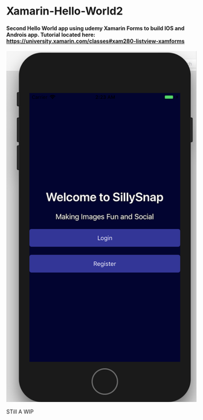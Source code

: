 # Xamarin-Hello-World2

#### Second Hello World app using udemy Xamarin Forms to build IOS and Androis app. Tutorial located here: https://university.xamarin.com/classes#xam280-listview-xamforms


![Alt text](SillySnapMockUp2.png?raw=true "Title") 

STill A WIP
